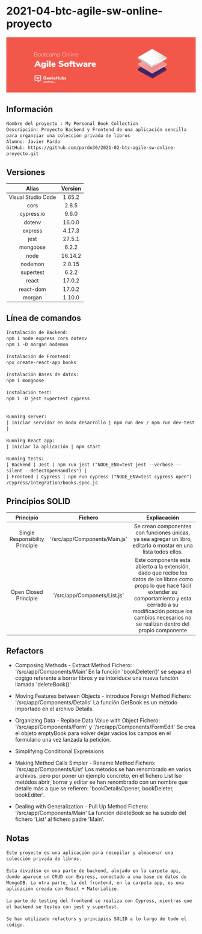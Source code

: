 # 2021-04-btc-agile-sw-online-proyecto

<p align="center">
    <img src="https://github.com/GeeksHubsAcademy/2020-geekshubs-media/blob/master/image/githubagilesoftware.jpg" >	
</p>

## Información
```
Nombre del proyecto : My Personal Book Collection
Descripción: Proyecto Backend y Frontend de una aplicación sencilla para organziar una colección privada de libros 
Alumno: Javier Pardo
GitHub: https://github.com/pardo30/2021-02-btc-agile-sw-online-proyecto.git
```

## Versiones
| Alias | Version |
| :-------: | :------: |
| Visual Studio Code| 1.65.2  | 
| cors | 2.8.5 |
| cypress.io | 9.6.0 | 
| dotenv | 16.0.0 |
| express  | 4.17.3 |
| jest | 27.5.1 |
| mongoose | 6.2.2 |
| node | 16.14.2 |
| nodemon | 2.0.15 |
| supertest | 6.2.2 |
| react | 17.0.2 
| react-dom | 17.0.2 |
| morgan | 1.10.0 |


## Línea de comandos
```
Instalación de Backend:
npm i node express cors dotenv
npm i -D morgan nodemon

Instalación de Frontend:
npx create-react-app books

Instalación Bases de datos:
npm i mongoose

Instalación test:
npm i -D jest supertest cypress


Running server:
| Iniciar servidor en modo desarrollo | npm run dev / npm run dev-test |

Running React app:
| Iniciar la aplicación | npm start

Running tests:
| Backend | Jest | npm run jest ("NODE_ENV=test jest --verbose --silent --detectOpenHandles") |
| Frontend | Cypress | npm run cypress ("NODE_ENV=test cypress open") /Cypress/integration/books.spec.js

```
## Principios SOLID
| Principio | Fichero | Expliacación |
| :-------: | :------: | :------: |
| Single Responsibility Principle | '/src/app/Components/Main.js'  |  Se crean componentes con funciones únicas, ya sea agregar un libro, editarlo o mostar en una lista todos ellos. |
| Open Closed Principle | '/src/app/Componets/List.js'  | Este componente esta abierto a la extensión, dado que recibe los datos de los libros como props lo que hace fácil extender su comportamiento y esta cerrado a su modificación porque los cambios necesarios no se realizan dentro del propio componente |
## Refactors
- Composing Methods - Extract Method
Fichero: '/src/app/Components/Main'
En la función 'bookDeleter()' se separa el cógigo referente a borrar libros y se intoriduce una nueva función llamada 'deleteBook()'

- Moving Features between Objects - Introduce Foreign Method
Fichero: '/src/app/Components/Details'
La función GetBook es un método importado en el archivo Details.

- Organizing Data - Replace Data Value with Object
Fichero: '/src/app/Components/Form' y '/src/app/Components/FormEdit'
Se crea el objeto emptyBook para volver dejar vacios los campos en el formulario una vez lanzada la petición.

- Simplifying Conditional Expressions

- Making Method Calls Simpler - Rename Method
Fichero: '/src/app/Components/List'
Los métodos se han renombrado en varios archivos, pero por poner un ejemplo concreto, en el fichero List lso metódos abrir, borrar y editar se han renombrado con un nombre que detalle más a que se refieren: 'bookDetailsOpener, bookDeleter, bookEditer'.

- Dealing with Generalization - Pull Up Method
Fichero: '/src/app/Components/Main'
La función deleteBook se ha subido del fichero 'List' al fichero padre 'Main'.


## Notas
```
Este proyecto es una aplicación para recopilar y almacenar una colección privada de libros. 

Esta dividiso en una parte de backend, alojado en la carpeta api, donde aparece un CRUD con Express, conectado a una base de datos de MongoDB. La otra parte, la del frontend, en la carpeta app, es una aplicación creada con React + Materialize.

La parte de testing del frontend se realiza con Cypress, mientras que el backend se testea con jest y supertest.

Se han utilizado refactors y principios SOLID a lo largo de todo el código.
```
